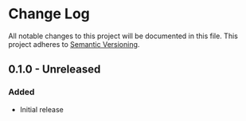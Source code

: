 # Change Log
All notable changes to this project will be documented in this file.
This project adheres to [Semantic Versioning](http://semver.org/).

## 0.1.0 - Unreleased
### Added
- Initial release